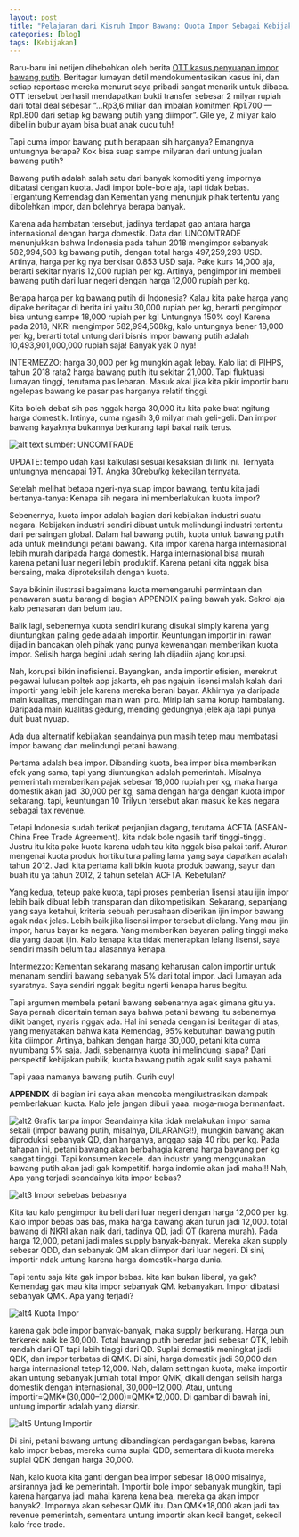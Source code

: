 ```yaml
---
layout: post
title: "Pelajaran dari Kisruh Impor Bawang: Quota Impor Sebagai Kebijakan Proteksi Petani"
categories: [blog]
tags: [Kebijakan]
---
```


Baru-baru ini netijen dihebohkan oleh berita [OTT kasus penyuapan impor bawang putih](https://beritagar.id/artikel-amp/berita/urus-impor-bawang-putih-nyoman-minta-imbalan-rp36-m?__twitter_impression=true). Beritagar lumayan detil mendokumentasikan kasus ini, dan setiap reportase mereka menurut saya pribadi sangat menarik untuk dibaca. OTT tersebut berhasil mendapatkan bukti transfer sebesar 2 milyar rupiah dari total deal sebesar “…Rp3,6 miliar dan imbalan komitmen Rp1.700 — Rp1.800 dari setiap kg bawang putih yang diimpor”. Gile ye, 2 milyar kalo dibeliin bubur ayam bisa buat anak cucu tuh!

Tapi cuma impor bawang putih berapaan sih harganya? Emangnya untungnya berapa? Kok bisa suap sampe milyaran dari untung jualan bawang putih?

Bawang putih adalah salah satu dari banyak komoditi yang impornya dibatasi dengan kuota. Jadi impor bole-bole aja, tapi tidak bebas. Tergantung Kemendag dan Kementan yang menunjuk pihak tertentu yang dibolehkan impor, dan bolehnya berapa banyak.

Karena ada hambatan tersebut, jadinya terdapat gap antara harga internasional dengan harga domestik. Data dari UNCOMTRADE menunjukkan bahwa Indonesia pada tahun 2018 mengimpor sebanyak 582,994,508 kg bawang putih, dengan total harga 497,259,293 USD. Artinya, harga per kg nya berkisar 0.853 USD saja. Pake kurs 14,000 aja, berarti sekitar nyaris 12,000 rupiah per kg. Artinya, pengimpor ini membeli bawang putih dari luar negeri dengan harga 12,000 rupiah per kg.

Berapa harga per kg bawang putih di Indonesia? Kalau kita pake harga yang dipake beritagar di berita ini yaitu 30,000 rupiah per kg, berarti pengimpor bisa untung sampe 18,000 rupiah per kg! Untungnya 150% coy! Karena pada 2018, NKRI mengimpor 582,994,508kg, kalo untungnya bener 18,000 per kg, berarti total untung dari bisnis impor bawang putih adalah 10,493,901,000,000 rupiah saja! Banyak yak 0 nya!

INTERMEZZO: harga 30,000 per kg mungkin agak lebay. Kalo liat di PIHPS, tahun 2018 rata2 harga bawang putih itu sekitar 21,000. Tapi fluktuasi lumayan tinggi, terutama pas lebaran. Masuk akal jika kita pikir importir baru ngelepas bawang ke pasar pas harganya relatif tinggi.

Kita boleh debat sih pas nggak harga 30,000 itu kita pake buat ngitung harga domestik. Intinya, cuma ngasih 3,6 milyar mah geli-geli. Dan impor bawang kayaknya bukannya berkurang tapi bakal naik terus.

![alt text](/images/bawang1.png)
sumber: UNCOMTRADE

UPDATE: tempo udah kasi kalkulasi sesuai kesaksian di link ini. Ternyata untungnya mencapai 19T. Angka 30rebu/kg kekecilan ternyata.

Setelah melihat betapa ngeri-nya suap impor bawang, tentu kita jadi bertanya-tanya: Kenapa sih negara ini memberlakukan kuota impor?

Sebenernya, kuota impor adalah bagian dari kebijakan industri suatu negara. Kebijakan industri sendiri dibuat untuk melindungi industri tertentu dari persaingan global. Dalam hal bawang putih, kuota untuk bawang putih ada untuk melindungi petani bawang. Kita impor karena harga internasional lebih murah daripada harga domestik. Harga internasional bisa murah karena petani luar negeri lebih produktif. Karena petani kita nggak bisa bersaing, maka diproteksilah dengan kuota.

Saya bikinin ilustrasi bagaimana kuota memengaruhi permintaan dan penawaran suatu barang di bagian APPENDIX paling bawah yak. Sekrol aja kalo penasaran dan belum tau.

Balik lagi, sebenernya kuota sendiri kurang disukai simply karena yang diuntungkan paling gede adalah importir. Keuntungan importir ini rawan dijadiin bancakan oleh pihak yang punya kewenangan memberikan kuota impor. Selisih harga begini udah sering lah dijadiin ajang korupsi.

Nah, korupsi bikin inefisiensi. Bayangkan, anda importir efisien, merekrut pegawai lulusan poltek app jakarta, eh pas ngajuin lisensi malah kalah dari importir yang lebih jele karena mereka berani bayar. Akhirnya ya daripada main kualitas, mendingan main wani piro. Mirip lah sama korup hambalang. Daripada main kualitas gedung, mending gedungnya jelek aja tapi punya duit buat nyuap.

Ada dua alternatif kebijakan seandainya pun masih tetep mau membatasi impor bawang dan melindungi petani bawang.

Pertama adalah bea impor. Dibanding kuota, bea impor bisa memberikan efek yang sama, tapi yang diuntungkan adalah pemerintah. Misalnya pemerintah memberikan pajak sebesar 18,000 rupiah per kg, maka harga domestik akan jadi 30,000 per kg, sama dengan harga dengan kuota impor sekarang. tapi, keuntungan 10 Trilyun tersebut akan masuk ke kas negara sebagai tax revenue.

Tetapi Indonesia sudah terikat perjanjian dagang, terutama ACFTA (ASEAN-China Free Trade Agreement). kita ndak bole ngasih tarif tinggi-tinggi. Justru itu kita pake kuota karena udah tau kita nggak bisa pakai tarif. Aturan mengenai kuota produk hortikultura paling lama yang saya dapatkan adalah tahun 2012. Jadi kita pertama kali bikin kuota produk bawang, sayur dan buah itu ya tahun 2012, 2 tahun setelah ACFTA. Kebetulan?

Yang kedua, teteup pake kuota, tapi proses pemberian lisensi atau ijin impor lebih baik dibuat lebih transparan dan dikompetisikan. Sekarang, sepanjang yang saya ketahui, kriteria sebuah perusahaan diberikan ijin impor bawang agak ndak jelas. Lebih baik jika lisensi impor tersebut dilelang. Yang mau ijin impor, harus bayar ke negara. Yang memberikan bayaran paling tinggi maka dia yang dapat ijin. Kalo kenapa kita tidak menerapkan lelang lisensi, saya sendiri masih belum tau alasannya kenapa.

Intermezzo: Kementan sekarang masang keharusan calon importir untuk menanam sendiri bawang sebanyak 5% dari total impor. Jadi lumayan ada syaratnya. Saya sendiri nggak begitu ngerti kenapa harus begitu.

Tapi argumen membela petani bawang sebenarnya agak gimana gitu ya. Saya pernah diceritain teman saya bahwa petani bawang itu sebenernya dikit banget, nyaris nggak ada. Hal ini senada dengan isi beritagar di atas, yang menyatakan bahwa kata Kemendag, 95% kebutuhan bawang putih kita diimpor. Artinya, bahkan dengan harga 30,000, petani kita cuma nyumbang 5% saja. Jadi, sebenarnya kuota ini melindungi siapa? Dari perspektif kebijakan publik, kuota bawang putih agak sulit saya pahami.

Tapi yaaa namanya bawang putih. Gurih cuy!

**APPENDIX**
di bagian ini saya akan mencoba mengilustrasikan dampak pemberlakuan kuota. Kalo jele jangan dibuli yaaa. moga-moga bermanfaat.

![alt2](/images/bawang2.jpeg)
Grafik tanpa impor
Seandainya kita tidak melakukan impor sama sekali (impor bawang putih, misalnya, DILARANG!!), mungkin bawang akan diproduksi sebanyak QD, dan harganya, anggap saja 40 ribu per kg. Pada tahapan ini, petani bawang akan berbahagia karena harga bawang per kg sangat tinggi. Tapi konsumen kecele. dan industri yang menggunakan bawang putih akan jadi gak kompetitif. harga indomie akan jadi mahal!!
Nah, Apa yang terjadi seandainya kita impor bebas?

![alt3](/images/bawang3.jpeg)
Impor sebebas bebasnya

Kita tau kalo pengimpor itu beli dari luar negeri dengan harga 12,000 per kg. Kalo impor bebas bas bas, maka harga bawang akan turun jadi 12,000. total bawang di NKRI akan naik dari, tadinya QD, jadi QT (karena murah). Pada harga 12,000, petani jadi males supply banyak-banyak. Mereka akan supply sebesar QDD, dan sebanyak QM akan diimpor dari luar negeri. Di sini, importir ndak untung karena harga domestik=harga dunia.

Tapi tentu saja kita gak impor bebas. kita kan bukan liberal, ya gak? Kemendag gak mau kita impor sebanyak QM. kebanyakan. Impor dibatasi sebanyak QMK. Apa yang terjadi?

![alt4](/images/bawang4.jpeg)
Kuota Impor

karena gak bole impor banyak-banyak, maka supply berkurang. Harga pun terkerek naik ke 30,000. Total bawang putih beredar jadi sebesar QTK, lebih rendah dari QT tapi lebih tinggi dari QD. Suplai domestik meningkat jadi QDK, dan impor terbatas di QMK. Di sini, harga domestik jadi 30,000 dan harga internasional tetep 12,000.
Nah, dalam settingan kuota, maka importir akan untung sebanyak jumlah total impor QMK, dikali dengan selisih harga domestik dengan internasional, 30,000–12,000. Atau, untung importir=QMK*(30,000–12,000)=QMK*12,000. Di gambar di bawah ini, untung importir adalah yang diarsir.

![alt5](/images/bawang5.jpeg)
Untung Importir

Di sini, petani bawang untung dibandingkan perdagangan bebas, karena kalo impor bebas, mereka cuma suplai QDD, sementara di kuota mereka suplai QDK dengan harga 30,000.

Nah, kalo kuota kita ganti dengan bea impor sebesar 18,000 misalnya, arsirannya jadi ke pemerintah. Importir bole impor sebanyak mungkin, tapi karena harganya jadi mahal karena kena bea, mereka ga akan impor banyak2. Impornya akan sebesar QMK itu. Dan QMK*18,000 akan jadi tax revenue pemerintah, sementara untung importir akan kecil banget, sekecil kalo free trade.
